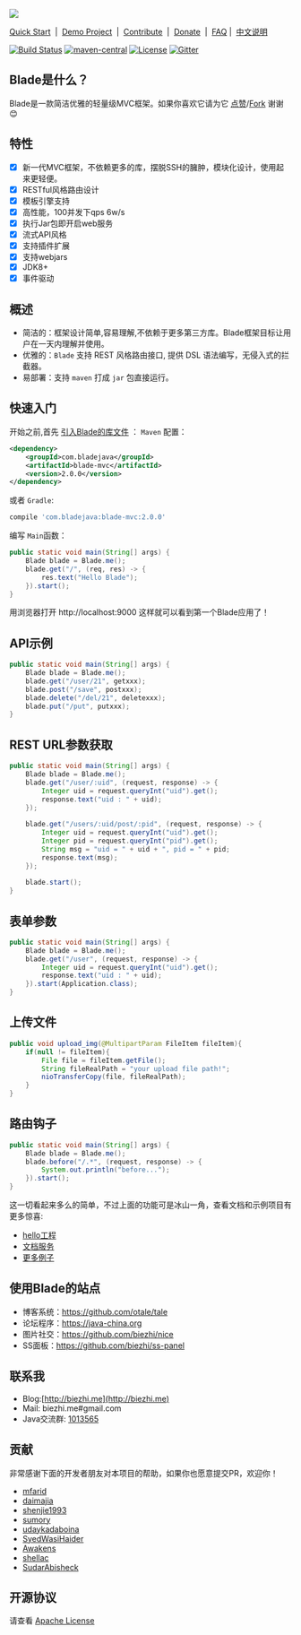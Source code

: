 
[![](https://dn-biezhi.qbox.me/LOGO_BIG.png)](http://bladejava.com)

[Quick Start](https://bladejava.com/docs)&nbsp; | &nbsp;[Demo Project](https://github.com/blade-samples)&nbsp; | &nbsp;[Contribute](https://bladejava.com/docs/appendix/contribute)&nbsp; | &nbsp;[Donate](donate.md)&nbsp; | &nbsp;[FAQ](https://bladejava.com/docs/faqs) | &nbsp;[中文说明](https://github.com/biezhi/blade/blob/master/README_CN.md)

[![Build Status](https://img.shields.io/travis/biezhi/blade.svg?style=flat-square)](https://travis-ci.org/biezhi/blade)
[![maven-central](https://img.shields.io/maven-central/v/com.bladejava/blade-mvc.svg?style=flat-square)](http://search.maven.org/#search%7Cga%7C1%7Cblade-mvc)
[![License](https://img.shields.io/badge/license-Apache%202-4EB1BA.svg?style=flat-square)](https://www.apache.org/licenses/LICENSE-2.0.html)
[![Gitter](https://badges.gitter.im/biezhi/blade.svg)](https://gitter.im/biezhi/blade?utm_source=badge&utm_medium=badge&utm_campaign=pr-badge)


## Blade是什么？

Blade是一款简洁优雅的轻量级MVC框架。如果你喜欢它请为它 [点赞](https://github.com/biezhi/blade/stargazers)/[Fork](https://github.com/biezhi/blade) 谢谢 :blush:

## 特性

* [x] 新一代MVC框架，不依赖更多的库，摆脱SSH的臃肿，模块化设计，使用起来更轻便。
* [x] RESTful风格路由设计
* [x] 模板引擎支持
* [x] 高性能，100并发下qps 6w/s
* [x] 执行Jar包即开启web服务
* [x] 流式API风格
* [x] 支持插件扩展
* [x] 支持webjars
* [x] JDK8+
* [x] 事件驱动

## 概述

* 简洁的：框架设计简单,容易理解,不依赖于更多第三方库。Blade框架目标让用户在一天内理解并使用。
* 优雅的：`Blade` 支持 REST 风格路由接口, 提供 DSL 语法编写，无侵入式的拦截器。
* 易部署：支持 `maven` 打成 `jar` 包直接运行。

## 快速入门

开始之前,首先 [引入Blade的库文件](http://bladejava.com/docs/intro/getting_start) ：
`Maven` 配置：

```xml
<dependency>
	<groupId>com.bladejava</groupId>
	<artifactId>blade-mvc</artifactId>
	<version>2.0.0</version>
</dependency>
```

或者  `Gradle`:

```sh
compile 'com.bladejava:blade-mvc:2.0.0'
```

编写 `Main`函数：

```java
public static void main(String[] args) {
    Blade blade = Blade.me();
    blade.get("/", (req, res) -> {
        res.text("Hello Blade");
    }).start();
}
```

用浏览器打开 http://localhost:9000 这样就可以看到第一个Blade应用了！

## API示例

```java
public static void main(String[] args) {
    Blade blade = Blade.me();
    blade.get("/user/21", getxxx);
    blade.post("/save", postxxx);
    blade.delete("/del/21", deletexxx);
    blade.put("/put", putxxx);
}
```

## REST URL参数获取

```java
public static void main(String[] args) {
    Blade blade = Blade.me();
    blade.get("/user/:uid", (request, response) -> {
		Integer uid = request.queryInt("uid").get();
		response.text("uid : " + uid);
	});
	
    blade.get("/users/:uid/post/:pid", (request, response) -> {
		Integer uid = request.queryInt("uid").get();
		Integer pid = request.queryInt("pid").get();
		String msg = "uid = " + uid + ", pid = " + pid;
		response.text(msg);
	});
	
    blade.start();
}
```

## 表单参数

```java
public static void main(String[] args) {
    Blade blade = Blade.me();
    blade.get("/user", (request, response) -> {
		Integer uid = request.queryInt("uid").get();
		response.text("uid : " + uid);
	}).start(Application.class);
}
```

## 上传文件

```java
public void upload_img(@MultipartParam FileItem fileItem){
    if(null != fileItem){
        File file = fileItem.getFile();
        String fileRealPath = "your upload file path!";
        nioTransferCopy(file, fileRealPath);
    }
}
```

## 路由钩子

```java
public static void main(String[] args) {
    Blade blade = Blade.me();
    blade.before("/.*", (request, response) -> {
        System.out.println("before...");
    }).start();
}
```

这一切看起来多么的简单，不过上面的功能可是冰山一角，查看文档和示例项目有更多惊喜:

+ [hello工程](https://github.com/blade-samples/hello)
+ [文档服务](https://github.com/biezhi/grice)
+ [更多例子](https://github.com/blade-samples)

## 使用Blade的站点

+ 博客系统：https://github.com/otale/tale
+ 论坛程序：https://java-china.org
+ 图片社交：https://github.com/biezhi/nice
+ SS面板：https://github.com/biezhi/ss-panel

## 联系我

- Blog:[http://biezhi.me](http://biezhi.me)
- Mail: biezhi.me#gmail.com
- Java交流群: [1013565](http://shang.qq.com/wpa/qunwpa?idkey=932642920a5c0ef5f1ae902723c4f168c58ea63f3cef1139e30d68145d3b5b2f)

## 贡献

非常感谢下面的开发者朋友对本项目的帮助，如果你也愿意提交PR，欢迎你！

- [mfarid](https://github.com/mfarid)
- [daimajia](https://github.com/daimajia)
- [shenjie1993](https://github.com/shenjie1993)
- [sumory](https://github.com/sumory)
- [udaykadaboina](https://github.com/udaykadaboina)
- [SyedWasiHaider](https://github.com/SyedWasiHaider)
- [Awakens](https://github.com/Awakens)
- [shellac](https://github.com/shellac)
- [SudarAbisheck](https://github.com/SudarAbisheck)

## 开源协议

请查看 [Apache License](LICENSE)